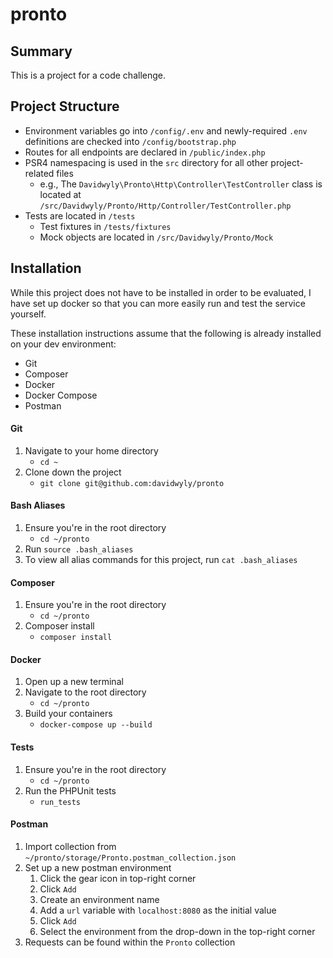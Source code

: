 # pronto

## Summary
This is a project for a code challenge.

## Project Structure
- Environment variables go into `/config/.env` and newly-required `.env` definitions are checked into `/config/bootstrap.php`
- Routes for all endpoints are declared in `/public/index.php`
- PSR4 namespacing is used in the `src` directory for all other project-related files
    - e.g., The `Davidwyly\Pronto\Http\Controller\TestController` class is located at `/src/Davidwyly/Pronto/Http/Controller/TestController.php`
- Tests are located in `/tests`
    - Test fixtures in `/tests/fixtures`
    - Mock objects are located in `/src/Davidwyly/Pronto/Mock`

## Installation
While this project does not have to be installed in order to be evaluated, I have set up docker so that you can more easily run and test the service yourself.

These installation instructions assume that the following is already installed on your dev environment:
- Git
- Composer
- Docker
- Docker Compose
- Postman

#### Git
1. Navigate to your home directory
    - `cd ~`
2. Clone down the project
    - `git clone git@github.com:davidwyly/pronto`

#### Bash Aliases
1. Ensure you're in the root directory
    - `cd ~/pronto`
2. Run `source .bash_aliases`
3. To view all alias commands for this project, run `cat .bash_aliases`

#### Composer
1. Ensure you're in the root directory
    - `cd ~/pronto`
2. Composer install
    - `composer install`

#### Docker
1. Open up a new terminal
2. Navigate to the root directory
    - `cd ~/pronto`
3. Build your containers
   - `docker-compose up --build`

#### Tests
1. Ensure you're in the root directory
    - `cd ~/pronto`
2. Run the PHPUnit tests
   - `run_tests`

#### Postman
1. Import collection from `~/pronto/storage/Pronto.postman_collection.json`
2. Set up a new postman environment
   1. Click the gear icon in top-right corner
   2. Click `Add`
   3. Create an environment name
   4. Add a `url` variable with `localhost:8080` as the initial value
   5. Click `Add`
   6. Select the environment from the drop-down in the top-right corner
3. Requests can be found within the `Pronto` collection
